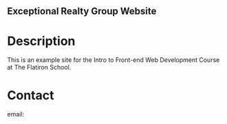 Exceptional Realty Group Website
---

# Description

This is an example site for the Intro to Front-end Web Development Course at The Flatiron School.

# Contact

email:

